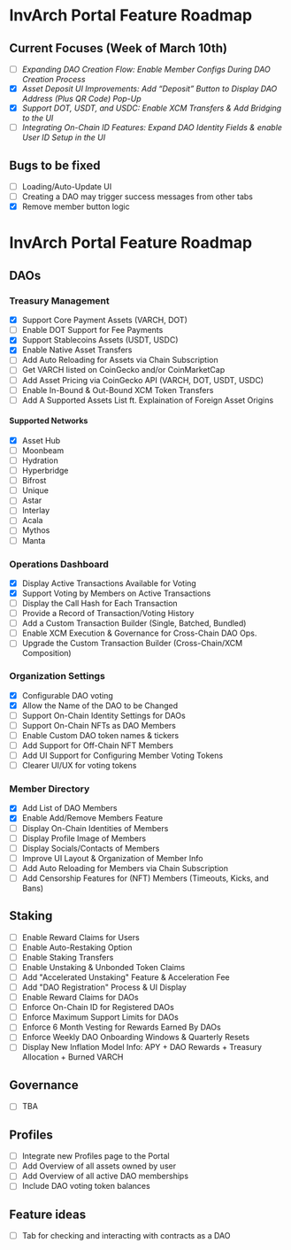 # InvArch Portal Feature Roadmap

## Current Focuses (Week of March 10th)
- [ ] *Expanding DAO Creation Flow: Enable Member Configs During DAO Creation Process*
- [X] *Asset Deposit UI Improvements: Add “Deposit” Button to Display DAO Address (Plus QR Code) Pop-Up*
- [X] *Support DOT, USDT, and USDC: Enable XCM Transfers & Add Bridging to the UI*
- [ ] *Integrating On-Chain ID Features: Expand DAO Identity Fields & enable User ID Setup in the UI*

## Bugs to be fixed
- [ ] Loading/Auto-Update UI
- [ ] Creating a DAO may trigger success messages from other tabs
- [X] Remove member button logic

# InvArch Portal Feature Roadmap
## DAOs
### Treasury Management
- [X] Support Core Payment Assets (VARCH, DOT)
- [ ] Enable DOT Support for Fee Payments
- [X] Support Stablecoins Assets (USDT, USDC)
- [X] Enable Native Asset Transfers
- [ ] Add Auto Reloading for Assets via Chain Subscription
- [ ] Get VARCH listed on CoinGecko and/or CoinMarketCap
- [ ] Add Asset Pricing via CoinGecko API (VARCH, DOT, USDT, USDC)
- [ ] Enable In-Bound & Out-Bound XCM Token Transfers
- [ ] Add A Supported Assets List ft. Explaination of Foreign Asset Origins
#### Supported Networks
- [X] Asset Hub
- [ ] Moonbeam
- [ ] Hydration
- [ ] Hyperbridge
- [ ] Bifrost
- [ ] Unique
- [ ] Astar
- [ ] Interlay
- [ ] Acala
- [ ] Mythos
- [ ] Manta

### Operations Dashboard
- [X] Display Active Transactions Available for Voting
- [X] Support Voting by Members on Active Transactions
- [ ] Display the Call Hash for Each Transaction
- [ ] Provide a Record of Transaction/Voting History
- [ ] Add a Custom Transaction Builder (Single, Batched, Bundled)
- [ ] Enable XCM Execution & Governance for Cross-Chain DAO Ops.
- [ ] Upgrade the Custom Transaction Builder (Cross-Chain/XCM Composition)

### Organization Settings
- [X] Configurable DAO voting
- [X] Allow the Name of the DAO to be Changed
- [ ] Support On-Chain Identity Settings for DAOs
- [ ] Support On-Chain NFTs as DAO Members
- [ ] Enable Custom DAO token names & tickers
- [ ] Add Support for Off-Chain NFT Members
- [ ] Add UI Support for Configuring Member Voting Tokens
- [ ] Clearer UI/UX for voting tokens

### Member Directory
- [X] Add List of DAO Members
- [X] Enable Add/Remove Members Feature
- [ ] Display On-Chain Identities of Members
- [ ] Display Profile Image of Members
- [ ] Display Socials/Contacts of Members
- [ ] Improve UI Layout & Organization of Member Info
- [ ] Add Auto Reloading for Members via Chain Subscription
- [ ] Add Censorship Features for (NFT) Members (Timeouts, Kicks, and Bans)

## Staking
- [ ] Enable Reward Claims for Users
- [ ] Enable Auto-Restaking Option
- [ ] Enable Staking Transfers
- [ ] Enable Unstaking & Unbonded Token Claims
- [ ] Add "Accelerated Unstaking" Feature & Acceleration Fee
- [ ] Add "DAO Registration" Process & UI Display
- [ ] Enable Reward Claims for DAOs
- [ ] Enforce On-Chain ID for Registered DAOs
- [ ] Enforce Maximum Support Limits for DAOs
- [ ] Enforce 6 Month Vesting for Rewards Earned By DAOs
- [ ] Enforce Weekly DAO Onboarding Windows & Quarterly Resets
- [ ] Display New Inflation Model Info: APY + DAO Rewards + Treasury Allocation + Burned VARCH

## Governance
- [ ] TBA

## Profiles
- [ ] Integrate new Profiles page to the Portal
- [ ] Add Overview of all assets owned by user
- [ ] Add Overview of all active DAO memberships
- [ ] Include DAO voting token balances

## Feature ideas
- [ ] Tab for checking and interacting with contracts as a DAO
